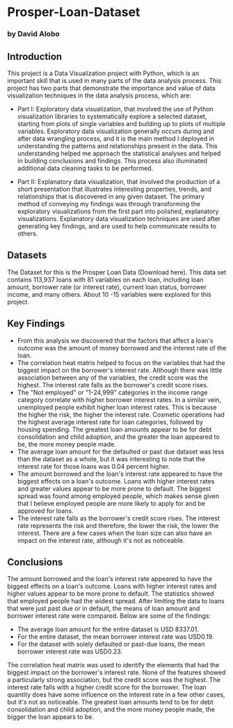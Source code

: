 # Prosper-Loan-Dataset
### by David Alobo

## Introduction

This project is a Data Visualization project with Python, which is an important skill that is used in many parts of the data analysis process. This project has two parts that demonstrate the importance and value of data visualization techniques in the data analysis process, which are:

-	Part I: Exploratory data visualization, that involved the use of Python visualization libraries to systematically explore a selected dataset, starting from plots of single variables and building up to plots of multiple variables. Exploratory data visualization generally occurs during and after data wrangling process, and it is the main method I deployed in understanding the patterns and relationships present in the data. This understanding helped me approach the statistical analyses and helped in building conclusions and findings. This process also illuminated additional data cleaning tasks to be performed.

-	Part II: Explanatory data visualization, that involved the production of a short presentation that illustrates interesting properties, trends, and relationships that is discovered in any given dataset. The primary method of conveying my findings was through transforming the exploratory visualizations from the first part into polished, explanatory visualizations. Explanatory data visualization techniques are used after generating key findings, and are used to help communicate results to others.

## Datasets

The Dataset for this is the Prosper Loan Data (Download here). This data set contains 113,937 loans with 81 variables on each loan, including loan amount, borrower rate (or interest rate), current loan status, borrower income, and many others. About 10 -15 variables were explored for this project.

## Key Findings

- From this analysis we discovered that the factors that affect a loan's outcome was the amount of money borrowed and the interest rate of the loan.
- The correlation heat matrix helped to focus on the variables that had the biggest impact on the borrower's interest rate. Although there was little association between any of the variables, the credit score was the highest. The interest rate falls as the borrower's credit score rises.
- The "Not employed" or "1-24,999" categories in the income range category correlate with higher borrower interest rates. In a similar vein, unemployed people exhibit higher loan interest rates. This is because the higher the risk, the higher the interest rate. Cosmetic operations had the highest average interest rate for loan categories, followed by housing spending. The greatest loan amounts appear to be for debt consolidation and child adoption, and the greater the loan appeared to be, the more money people made.
- The average loan amount for the defaulted or past due dataset was less than the dataset as a whole, but it was interesting to note that the interest rate for those loans was 0.04 percent higher.
- The amount borrowed and the loan's interest rate appeared to have the biggest effects on a loan's outcome. Loans with higher interest rates and greater values appear to be more prone to default. The biggest spread was found among employed people, which makes sense given that I believe employed people are more likely to apply for and be approved for loans.
- The interest rate falls as the borrower's credit score rises. The interest rate represents the risk and therefore, the lower the risk, the lower the interest. There are a few cases when the loan size can also have an impact on the interest rate, although it's not as noticeable.

## Conclusions

The amount borrowed and the loan's interest rate appeared to have the biggest effects on a loan's outcome. Loans with higher interest rates and higher values appear to be more prone to default. The statistics showed that employed people had the widest spread. After limiting the data to loans that were just past due or in default, the means of loan amount and borrower interest rate were compared. Below are some of the findings:

- The average loan amount for the entire dataset is USD 8337.01.
- For the entire dataset, the mean borrower interest rate was USD0.19.
- For the dataset with solely defaulted or past-due loans, the mean borrower interest rate was USD0.23.

The correlation heat matrix was used to identify the elements that had the biggest impact on the borrower's interest rate. None of the features showed a particularly strong association, but the credit score was the highest. The interest rate falls with a higher credit score for the borrower. The loan quantity does have some influence on the interest rate in a few other cases, but it's not as noticeable.
The greatest loan amounts tend to be for debt consolidation and child adoption, and the more money people made, the bigger the loan appears to be.
